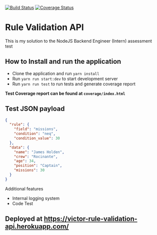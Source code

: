 [![Build Status](https://travis-ci.org/aiyeola/rule-validation-api.svg?branch=main)](https://travis-ci.org/aiyeola/rule-validation-api)
[![Coverage Status](https://coveralls.io/repos/github/aiyeola/rule-validation-api/badge.svg?branch=main)](https://coveralls.io/github/aiyeola/rule-validation-api?branch=main)
# Rule Validation API

This is my solution to the NodeJS Backend Engineer (Intern) assessment test

## How to Install and run the application

- Clone the application and run `yarn install`
- Run `yarn run start:dev` to start development server
- Run `yarn run test` to run tests and generate coverage report

**Test Coverage report can be found at `coverage/index.html`**

## Test JSON payload

```json
{
  "rule": {
    "field": "missions",
    "condition": "neq",
    "condition_value": 30
  },
  "data": {
    "name": "James Holden",
    "crew": "Rocinante",
    "age": 34,
    "position": "Captain",
    "missions": 30
  }
}
```

Additional features
- Internal logging system
- Code Test

## Deployed at <https://victor-rule-validation-api.herokuapp.com/>
